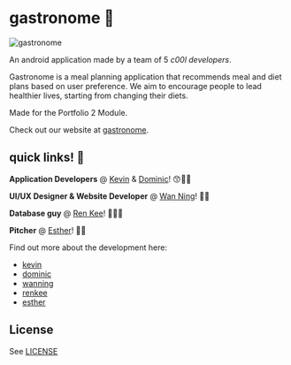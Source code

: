 # gastronome 🌱
![gastronome](gastronome.png)

An android application made by a team of 5 *c00l developers*.

Gastronome is a meal planning application that recommends meal and diet plans based on user preference. We aim to encourage people to lead healthier lives, starting from changing their diets.

Made for the Portfolio 2 Module.

Check out our website at [gastronome](https://gastronomecc.github.io/gastronome-site/).

## quick links! 📍
**Application Developers** @ [Kevin](https://github.com/ktzy0305) & [Dominic](https://github.com/xDommm)! 😙👋🏻

**UI/UX Designer & Website Developer** @ [Wan Ning](https://github.com/nigglett)! 🤪🌱

**Database guy** @ [Ren Kee](https://github.com/limrenkee)! 💩🙌🏻

**Pitcher** @ [Esther](https://github.com/estherlohhh)! 🤩🤟

Find out more about the development here:
- [kevin](https://kevintoh0305.wixsite.com/eportfolio/portflio-2-development-blog)
- [dominic](https://dominic8281.wixsite.com/gastronome/blog)
- [wanning](https://wanninglim.wixsite.com/gastronome)
- [renkee](https://renkeeportfolio.weebly.com/)
- [esther](http://estherlohhh.weebly.com/portfolio-2.html)


## License
See [LICENSE](https://github.com/gastronomecc/gastronome-app/blob/master/LICENSE)
